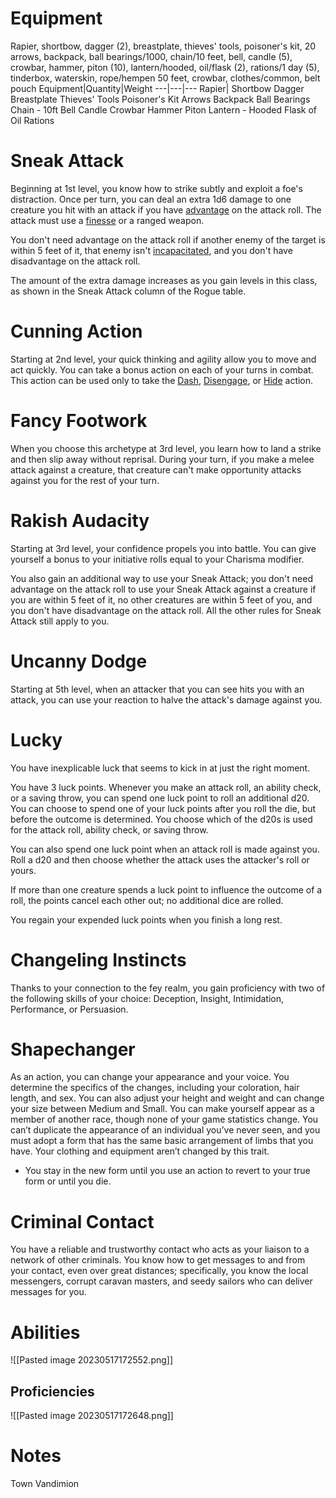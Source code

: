 # Equipment
Rapier, shortbow, dagger (2), breastplate, thieves' tools, poisoner's kit, 20 arrows, backpack, ball bearings/1000, chain/10 feet, bell, candle (5), crowbar, hammer, piton (10), lantern/hooded, oil/flask (2), rations/1 day (5), tinderbox, waterskin, rope/hempen 50 feet, crowbar, clothes/common, belt pouch
Equipment|Quantity|Weight
---|---|---
Rapier|
Shortbow
Dagger
Breastplate
Thieves' Tools
Poisoner's Kit
Arrows
Backpack
Ball Bearings
Chain - 10ft
Bell
Candle
Crowbar
Hammer
Piton
Lantern - Hooded
Flask of Oil
Rations
# Sneak Attack
Beginning at 1st level, you know how to strike subtly and exploit a foe's distraction. Once per turn, you can deal an extra 1d6 damage to one creature you hit with an attack if you have [advantage](https://roll20.net/compendium/dnd5e/Rules:Ability%20Scores?expansion=0#toc_2) on the attack roll. The attack must use a [finesse](https://roll20.net/compendium/dnd5e/Rules:Weapons?expansion=0#toc_4) or a ranged weapon.  
  
You don't need advantage on the attack roll if another enemy of the target is within 5 feet of it, that enemy isn't [incapacitated](https://roll20.net/compendium/dnd5e/Rules:Conditions?expansion=0#toc_6), and you don't have disadvantage on the attack roll.  
  
The amount of the extra damage increases as you gain levels in this class, as shown in the Sneak Attack column of the Rogue table.

# Cunning Action
Starting at 2nd level, your quick thinking and agility allow you to move and act quickly. You can take a bonus action on each of your turns in combat. This action can be used only to take the [Dash](https://roll20.net/compendium/dnd5e/Rules:Combat?expansion=0#toc_23), [Disengage](https://roll20.net/compendium/dnd5e/Rules:Combat?expansion=0#toc_24), or [Hide](https://roll20.net/compendium/dnd5e/Rules:Combat?expansion=0#toc_27) action.

# Fancy Footwork
When you choose this archetype at 3rd level, you learn how to land a strike and then slip away without reprisal. During your turn, if you make a melee attack against a creature, that creature can't make opportunity attacks against you for the rest of your turn.

# Rakish Audacity
Starting at 3rd level, your confidence propels you into battle. You can give yourself a bonus to your initiative rolls equal to your Charisma modifier.

You also gain an additional way to use your Sneak Attack; you don't need advantage on the attack roll to use your Sneak Attack against a creature if you are within 5 feet of it, no other creatures are within 5 feet of you, and you don't have disadvantage on the attack roll. All the other rules for Sneak Attack still apply to you.

# Uncanny Dodge
Starting at 5th level, when an attacker that you can see hits you with an attack, you can use your reaction to halve the attack's damage against you.

# Lucky
You have inexplicable luck that seems to kick in at just the right moment.

You have 3 luck points. Whenever you make an attack roll, an ability check, or a saving throw, you can spend one luck point to roll an additional d20. You can choose to spend one of your luck points after you roll the die, but before the outcome is determined. You choose which of the d20s is used for the attack roll, ability check, or saving throw.

You can also spend one luck point when an attack roll is made against you. Roll a d20 and then choose whether the attack uses the attacker's roll or yours.

If more than one creature spends a luck point to influence the outcome of a roll, the points cancel each other out; no additional dice are rolled.

You regain your expended luck points when you finish a long rest.

# Changeling Instincts
Thanks to your connection to the fey realm, you gain proficiency with two of the following skills of your choice: Deception, Insight, Intimidation, Performance, or Persuasion.

# Shapechanger
As an action, you can change your appearance and your voice. You determine the specifics of the changes, including your coloration, hair length, and sex. You can also adjust your height and weight and can change your size between Medium and Small. You can make yourself appear as a member of another race, though none of your game statistics change. You can’t duplicate the appearance of an individual you’ve never seen, and you must adopt a form that has the same basic arrangement of limbs that you have. Your clothing and equipment aren’t changed by this trait.
-   You stay in the new form until you use an action to revert to your true form or until you die.

# Criminal Contact
You have a reliable and trustworthy contact who acts as your liaison to a network of other criminals. You know how to get messages to and from your contact, even over great distances; specifically, you know the local messengers, corrupt caravan masters, and seedy sailors who can deliver messages for you.

# Abilities
![[Pasted image 20230517172552.png]]
## Proficiencies
![[Pasted image 20230517172648.png]]
# Notes
Town Vandimion
